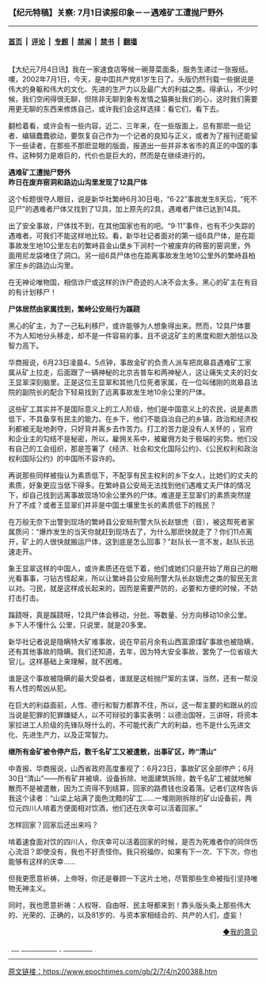 ### 【纪元特稿】关察: 7月1日读报印象－－遇难矿工遭抛尸野外

---

#### [首页](../../../..?n200388) &nbsp;|&nbsp; [评论](../../../../../epoch-comment?n200388) &nbsp;|&nbsp; [专题](../../../../../epoch-special?n200388) &nbsp;|&nbsp; [禁闻](../../../../../epoch-news?n200388) &nbsp;|&nbsp; [禁书](../../../../../books?n200388) &nbsp;|&nbsp; [翻墙](https://github.com/gfw-breaker/nogfw/blob/master/README.md?n200388)


<div class="post_content" id="artbody" itemprop="articleBody">
 <!-- article content begin -->
 <p>
  <font color="#ffffff">
   (http://www.epochtimes.com)
  </font>
  <br/>
  【大纪元7月4日讯】我在一家速食店等候一碗芽菜面条，服务生递过一张报纸。噢，2002年7月1日，今天，是中囯共产党81岁生日了。头版仍然刊载一些据说是伟大的身躯和伟大的文化、先进的生产力以及最广大的利益之类。得承认，不少时候，我们空闲得很无聊，但除非无聊到象有发情之猫撕扯我们的心，这时我们需要用更无聊的东西来修炼自己，或许我们会这样选择：看它们，看下去。
 </p>
 <p>
  翻检着看，或许会有一些内容，近二、三年来，在一些版面上，总有那麽一些记者、编辑蠢蠢欲动，要恢复自己作为一个记者的良知与正义，或者为了报刊还能留下一些读者，在那些不那麽显眼的版面，报道出一些并非本省市的真正的中国的事件。这种努力是艰巨的，代价也是巨大的，然而是在继续进行的。
 </p>
 <p>
  <b>
   遇难矿工遭抛尸野外
   <br/>
   昨日在废弃窑洞和路边山沟里发现了12具尸体
  </b>
 </p>
 <p>
  这个标题很夺人眼目，说是新华社繁峙6月30日电，“6·22”事故发生8天后，“死不见尸”的遇难者尸体又找到了12具，加上原先的2具，遇难者尸体已达到14具。
 </p>
 <p>
  出了安全事故，尸体找不到，在其他国家也有的吧。“9·11”事件，也有不少失踪的遇难者。可我们不能这样地比较。看，新华社记者面对的第一组6具尸体，是在距事故发生地10公里左右的繁峙县金山堡乡下涧村一个被废弃的砖窑的窑洞里，外面用尼龙袋堵住了洞口。另一组6具尸体也在距离事故发生地10公里外的繁峙县柏家庄乡的路边山沟里。
 </p>
 <p>
  在无神论唯物国，相信诈尸或这样的诈尸奇迹的人决不会太多。黑心的矿主在有目的有计划移尸！
 </p>
 <p>
  <b>
   尸体居然由家属找到，繁峙公安局行为蹊跷
  </b>
 </p>
 <p>
  黑心的矿主，为了一己私利移尸，或许能够为人想象得出来。然而，12具尸体要不为人知地分头移走，却不是一件容易的事，且不说这矿主的黑度和胆大胆怯以及智力高下。
 </p>
 <p>
  华商报说，6月23日凌晨4、5点钟，事故金矿的负责人派车把岚皋县遇难矿工家属从矿上拉走，后面跟了一辆神秘的北京吉普车和两神秘人，这让痛失丈夫的妇女王显翠深刻脑里。正是这位王显翠和其他几位死者家属，在一位叫储刚的岚皋县法院的副院长的配合下轻易找到了远离事故发生地10余公里的尸体。
 </p>
 <p>
  这些矿工其实并不是国际意义上的工人阶级，他们是中国意义上的农民，说是素质低下，不具备享有民主的能力。在乡下，他们不能自治自己的乡镇，政治和经济权利都被无耻地剥夺，只好背井离乡去作苦力。打工的苦力是没有人关怀的 ，官府和企业主的勾结不是秘密，所以，雇佣关系中，被雇佣方处于极端的劣势。他们没有自己的工会组织，那是签署了《经济、社会和文化国际公约》、《公民权利和政治权利国际公约》的中国所不容许的。
 </p>
 <p>
  再说那些同样被指认为素质低下，不配享有民主权利的乡下女人，比她们的丈夫的素质，好象更应当低下得多。在繁峙县公安局无法找到他们遇难丈夫尸体的情况下，却自己找到远离事故现场10余公里外的尸体。难道是王显翠们的素质突然提升了不成？或者王显翠们并非是中国土壤里生长的素质低下的贱民？
 </p>
 <p>
  在万般无奈下出警到现场的繁峙县公安局刑警大队长赵银虎（音），被这帮死者家属质问：“爆炸发生的当天你就赶到现场去了，为什么那麽快就走了？你们11点离开，矿上的人很快就搬运尸体，这到底是怎么回事？”赵队长一言不发，赵队长迅速走开。
 </p>
 <p>
  象王显翠这样的中国人，或许素质还在低下着，他们或她们只是开始了用自己的眼光看事事，刁钻古怪起来，所以让繁峙县公安局刑警大队长赵银虎之类的智民无言以对。刁民，就是这样成长起来的，因而是需要严防的，必要和方便的时候，不妨打击打击。
 </p>
 <p>
  蹊跷呀，真是蹊跷呀，12具尸体会移动，分批、等数量、分方向移动10余公里。乡下人不懂什么 公里，只说里，就是20多里。
 </p>
 <p>
  新华社记者说是隐瞒特大矿难事故，说在早前月余有山西富源煤矿事故也被隐瞒，还有其他事故的隐瞒。我们还知道，去年，因为特大安全事故，罢免了一位省级大官儿。这样基础上来理解，就不困难。
 </p>
 <p>
  谁是这个事故被隐瞒的最大受益者，谁就是这桩抛尸案的主谋，当然，还有一帮没有人性的帮凶从犯。
 </p>
 <p>
  在巨大的利益面前，人性、德行和智力都靠不住，所以，这一帮主要的和跟从的应当说是犯罪的犯罪嫌疑人，以不可辩驳的事实表明：以德治国呀，三讲呀，将资本家拉进工人阶级的先锋队呀什么的，不可能代表广大的利益，也不是什么先进文化、先进生产力，以及正常智力。
 </p>
 <p>
  <b>
   继所有金矿被令停产后，数千名矿工又被遣散，出事矿区，昨“清山”
  </b>
 </p>
 <p>
  中青报、华商报说，山西省政府高度重视了：6月23日，事故矿区全部停产；6月30日“清山”——所有矿井被填、设备拆除、地面建筑拆除，数千名矿工被就地解散而不是被遣散，因为工资得不到结算，回家的路费钱也没着落。记者们这样告诉我这个读者：“山梁上站满了面色沈黯的矿工……一堆刚刚拆除的矿山设备前，两位元四川人啃着方便面相对饮酒，他们还在庆幸可以活着回家。”
 </p>
 <p>
  怎样回家？回家后还出来吗？
 </p>
 <p>
  啃着速食面对饮的四川人，你庆幸可以活着回家的时候，是否为死难者你的同伴伤心流泪？即使没有，我也不好责怪你。我只祝福你，如果有下一次、下下次，你也能够有这样的庆幸……
 </p>
 <p>
  但我更愿意祈祷，上帝呀，你还是眷顾一下这片土地，尽管那些生命被指引坚持唯物无神主义。
 </p>
 <p>
  同时，我也愿意祈祷：人权呀、自由呀、民主呀都来到！靠头版头条上那些伟大的、光荣的、正确的，以及81岁的、与资本家相结合的、共产的人们，虚妄！
 </p>
 <div align="right">
  <a 7月1日读报印象－－遇难矿工遭抛尸野外》后﹐="" href="sendmail.asp?p=pinglunfankui&amp;subject=评论文章读者反馈&amp;body=您好﹐我读了贵网站的文章《【纪元特稿】关察:">
   ◆我的意见
  </ok>
 </div>
 <p>
  <font color="#ffffff">
   (http://www.dajiyuan.com)
  </font>
 </p>
 <!-- article content end -->
 <div id="below_article_ad">
 </div>
</div>


---

原文链接：https://www.epochtimes.com/gb/2/7/4/n200388.htm